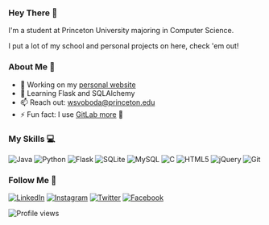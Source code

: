 ### Hey There 👋

I'm a student at Princeton University majoring in Computer Science. 

I put a lot of my school and personal projects on here, check 'em out!

### About Me 👀
- 🔭 Working on my [personal website](https://will.cx/)
- 🌱 Learning Flask and SQLAlchemy  
- 📫 Reach out: wsvoboda@princeton.edu 
- ⚡ Fun fact: I use [GitLab more](https://gitlab.com/disstillwill) 🤫

### My Skills 💻
![Java](https://img.shields.io/badge/-Java-ED8B00?style=flat-square&logo=java&logoColor=white)
![Python](https://img.shields.io/badge/-Python-3c79a9?style=flat-square&logo=python&logoColor=white)
![Flask](https://img.shields.io/badge/-Flask-111111?style=flat-square&logo=flask&logoColor=white)
![SQLite](https://img.shields.io/badge/-SQLite-003b57?style=flat-square&logo=sqlite&logoColor=white)
![MySQL](https://img.shields.io/badge/-MySQL-00758f?style=flat-square&logo=mysql&logoColor=white)
![C](https://img.shields.io/badge/-C-a8b9cc?style=flat-square&logo=c&logoColor=white)
![HTML5](https://img.shields.io/badge/-HTML5-f16529?style=flat-square&logo=html5&logoColor=white)
![jQuery](https://img.shields.io/badge/-jQuery-0768ac?style=flat-square&logo=jquery&logoColor=white)
![Git](https://img.shields.io/badge/-Git-f34f29?style=flat-square&logo=git&logoColor=white)

### Follow Me 👊
[![LinkedIn](https://img.shields.io/badge/LinkedIn-%230077B5.svg?&style=flat-square&logo=linkedin&logoColor=white)](https://www.linkedin.com/in/williamsvoboda/)
[![Instagram](https://img.shields.io/badge/Instagram-%23E4405F.svg?&style=flat-square&logo=instagram&logoColor=white)](https://www.instagram.com/dis_still_will/)
[![Twitter](https://img.shields.io/badge/Twitter-%231DA1F2.svg?&style=flat-square&logo=twitter&logoColor=white)](https://twitter.com/dis_still_will)
[![Facebook](https://img.shields.io/badge/Facebook-%231877F2.svg?&style=flat-square&logo=facebook&logoColor=white)](https://www.facebook.com/william.svoboda.773)   

![Profile views](https://gpvc.arturio.dev/disstillwill) 
